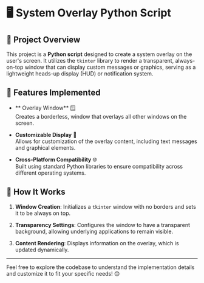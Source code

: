 # 🖥️ System Overlay Python Script

## 📝 Project Overview

This project is a **Python script** designed to create a system overlay on the user's screen. It utilizes the `tkinter` library to render a transparent, always-on-top window that can display custom messages or graphics, serving as a lightweight heads-up display (HUD) or notification system.

## 🚀 Features Implemented

- ** Overlay Window** 🪟  
  Creates a borderless, window that overlays all other windows on the screen.

- **Customizable Display** 🎨  
  Allows for customization of the overlay content, including text messages and graphical elements.

- **Cross-Platform Compatibility** 🌐  
  Built using standard Python libraries to ensure compatibility across different operating systems.

## 🔧 How It Works

1. **Window Creation**: Initializes a `tkinter` window with no borders and sets it to be always on top.

2. **Transparency Settings**: Configures the window to have a transparent background, allowing underlying applications to remain visible.

3. **Content Rendering**: Displays information on the overlay, which is updated dynamically.

---

Feel free to explore the codebase to understand the implementation details and customize it to fit your specific needs! 😊
